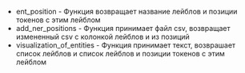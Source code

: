 * ent_position - Функция возвращает название лейблов и позиции токенов с этим лейблом
* add_ner_positions - Функция принимает файл csv, возвращает измененный csv с колонкой лейблов и из позиций
* visualization_of_entities - Функция принимает текст, возврашает список лейблов и список лейблов и позиции токенов с этим лейблом